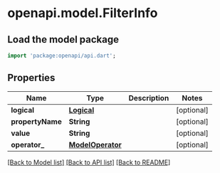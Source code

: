 # openapi.model.FilterInfo

## Load the model package
```dart
import 'package:openapi/api.dart';
```

## Properties
Name | Type | Description | Notes
------------ | ------------- | ------------- | -------------
**logical** | [**Logical**](Logical.md) |  | [optional] 
**propertyName** | **String** |  | [optional] 
**value** | **String** |  | [optional] 
**operator_** | [**ModelOperator**](ModelOperator.md) |  | [optional] 

[[Back to Model list]](../README.md#documentation-for-models) [[Back to API list]](../README.md#documentation-for-api-endpoints) [[Back to README]](../README.md)


